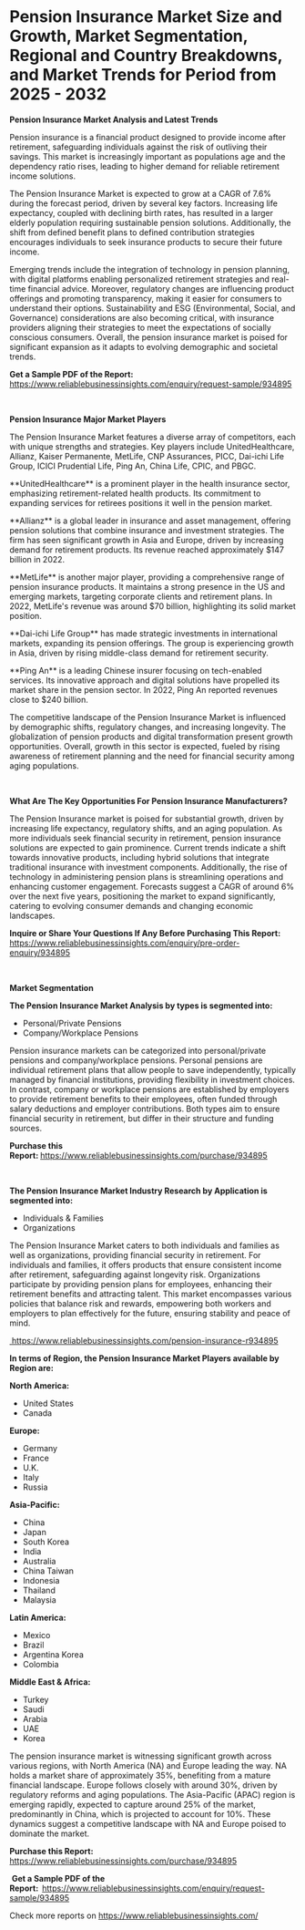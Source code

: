 <p><h1>Pension Insurance Market Size and Growth, Market Segmentation, Regional and Country Breakdowns, and Market Trends for Period from 2025 -  2032</h1></p><p><strong>Pension Insurance Market Analysis and Latest Trends</strong></p>
<p><p>Pension insurance is a financial product designed to provide income after retirement, safeguarding individuals against the risk of outliving their savings. This market is increasingly important as populations age and the dependency ratio rises, leading to higher demand for reliable retirement income solutions.</p><p>The Pension Insurance Market is expected to grow at a CAGR of 7.6% during the forecast period, driven by several key factors. Increasing life expectancy, coupled with declining birth rates, has resulted in a larger elderly population requiring sustainable pension solutions. Additionally, the shift from defined benefit plans to defined contribution strategies encourages individuals to seek insurance products to secure their future income.</p><p>Emerging trends include the integration of technology in pension planning, with digital platforms enabling personalized retirement strategies and real-time financial advice. Moreover, regulatory changes are influencing product offerings and promoting transparency, making it easier for consumers to understand their options. Sustainability and ESG (Environmental, Social, and Governance) considerations are also becoming critical, with insurance providers aligning their strategies to meet the expectations of socially conscious consumers. Overall, the pension insurance market is poised for significant expansion as it adapts to evolving demographic and societal trends.</p></p>
<p><strong>Get a Sample PDF of the Report:&nbsp;</strong> <a href="https://www.reliablebusinessinsights.com/enquiry/request-sample/934895?utm_campaign=3133&utm_medium=2&utm_source=Github&utm_content=ia&utm_term=07032025&utm_id=pension-insurance">https://www.reliablebusinessinsights.com/enquiry/request-sample/934895</a></p>
<p>&nbsp;</p>
<p><strong>Pension Insurance Major Market Players</strong></p>
<p><p>The Pension Insurance Market features a diverse array of competitors, each with unique strengths and strategies. Key players include UnitedHealthcare, Allianz, Kaiser Permanente, MetLife, CNP Assurances, PICC, Dai-ichi Life Group, ICICI Prudential Life, Ping An, China Life, CPIC, and PBGC.</p><p>**UnitedHealthcare** is a prominent player in the health insurance sector, emphasizing retirement-related health products. Its commitment to expanding services for retirees positions it well in the pension market.</p><p>**Allianz** is a global leader in insurance and asset management, offering pension solutions that combine insurance and investment strategies. The firm has seen significant growth in Asia and Europe, driven by increasing demand for retirement products. Its revenue reached approximately $147 billion in 2022.</p><p>**MetLife** is another major player, providing a comprehensive range of pension insurance products. It maintains a strong presence in the US and emerging markets, targeting corporate clients and retirement plans. In 2022, MetLife's revenue was around $70 billion, highlighting its solid market position.</p><p>**Dai-ichi Life Group** has made strategic investments in international markets, expanding its pension offerings. The group is experiencing growth in Asia, driven by rising middle-class demand for retirement security.</p><p>**Ping An** is a leading Chinese insurer focusing on tech-enabled services. Its innovative approach and digital solutions have propelled its market share in the pension sector. In 2022, Ping An reported revenues close to $240 billion.</p><p>The competitive landscape of the Pension Insurance Market is influenced by demographic shifts, regulatory changes, and increasing longevity. The globalization of pension products and digital transformation present growth opportunities. Overall, growth in this sector is expected, fueled by rising awareness of retirement planning and the need for financial security among aging populations.</p></p>
<p>&nbsp;</p>
<p><strong>What Are The Key Opportunities For Pension Insurance Manufacturers?</strong></p>
<p><p>The Pension Insurance market is poised for substantial growth, driven by increasing life expectancy, regulatory shifts, and an aging population. As more individuals seek financial security in retirement, pension insurance solutions are expected to gain prominence. Current trends indicate a shift towards innovative products, including hybrid solutions that integrate traditional insurance with investment components. Additionally, the rise of technology in administering pension plans is streamlining operations and enhancing customer engagement. Forecasts suggest a CAGR of around 6% over the next five years, positioning the market to expand significantly, catering to evolving consumer demands and changing economic landscapes.</p></p>
<p><strong>Inquire or Share Your Questions If Any Before Purchasing This Report:</strong> <a href="https://www.reliablebusinessinsights.com/enquiry/pre-order-enquiry/934895?utm_campaign=3133&utm_medium=2&utm_source=Github&utm_content=ia&utm_term=07032025&utm_id=pension-insurance">https://www.reliablebusinessinsights.com/enquiry/pre-order-enquiry/934895</a></p>
<p>&nbsp;</p>
<p><strong>Market Segmentation</strong></p>
<p><strong>The Pension Insurance Market Analysis by types is segmented into:</strong></p>
<p><ul><li>Personal/Private Pensions</li><li>Company/Workplace Pensions</li></ul></p>
<p><p>Pension insurance markets can be categorized into personal/private pensions and company/workplace pensions. Personal pensions are individual retirement plans that allow people to save independently, typically managed by financial institutions, providing flexibility in investment choices. In contrast, company or workplace pensions are established by employers to provide retirement benefits to their employees, often funded through salary deductions and employer contributions. Both types aim to ensure financial security in retirement, but differ in their structure and funding sources.</p></p>
<p><strong>Purchase this Report:&nbsp;</strong><a href="https://www.reliablebusinessinsights.com/purchase/934895?utm_campaign=3133&utm_medium=2&utm_source=Github&utm_content=ia&utm_term=07032025&utm_id=pension-insurance">https://www.reliablebusinessinsights.com/purchase/934895</a></p>
<p>&nbsp;</p>
<p><strong>The Pension Insurance Market Industry Research by Application is segmented into:</strong></p>
<p><ul><li>Individuals & Families</li><li>Organizations</li></ul></p>
<p><p>The Pension Insurance Market caters to both individuals and families as well as organizations, providing financial security in retirement. For individuals and families, it offers products that ensure consistent income after retirement, safeguarding against longevity risk. Organizations participate by providing pension plans for employees, enhancing their retirement benefits and attracting talent. This market encompasses various policies that balance risk and rewards, empowering both workers and employers to plan effectively for the future, ensuring stability and peace of mind.</p></p>
<p><a href="https://www.reliablebusinessinsights.com/pension-insurance-r934895?utm_campaign=3133&utm_medium=2&utm_source=Github&utm_content=ia&utm_term=07032025&utm_id=pension-insurance">&nbsp;https://www.reliablebusinessinsights.com/pension-insurance-r934895</a></p>
<p><strong>In terms of Region, the Pension Insurance Market Players available by Region are:</strong></p>
<p>
    <p> <strong> North America: </strong>
        <ul>
            <li>United States</li>
            <li>Canada</li>
        </ul>
        </p> 
    <p> <strong> Europe: </strong>
        <ul>
            <li>Germany</li>
            <li>France</li>
            <li>U.K.</li>
            <li>Italy</li>
            <li>Russia</li>
        </ul>
        </p> 
    <p> <strong> Asia-Pacific: </strong>
        <ul>
            <li>China</li>
            <li>Japan</li>
            <li>South Korea</li>
            <li>India</li>
            <li>Australia</li>
            <li>China Taiwan</li>
            <li>Indonesia</li>
            <li>Thailand</li>
            <li>Malaysia</li>
        </ul>
        </p> 
    <p> <strong> Latin America: </strong>
        <ul>
            <li>Mexico</li>
            <li>Brazil</li>
            <li>Argentina Korea</li>
            <li>Colombia</li>
        </ul>
        </p> 
    <p> <strong> Middle East & Africa: </strong>
        <ul>
            <li>Turkey</li>
            <li>Saudi</li>
            <li>Arabia</li>
            <li>UAE</li>
            <li>Korea</li>
        </ul>
    </p>
    </p>
<p><p>The pension insurance market is witnessing significant growth across various regions, with North America (NA) and Europe leading the way. NA holds a market share of approximately 35%, benefiting from a mature financial landscape. Europe follows closely with around 30%, driven by regulatory reforms and aging populations. The Asia-Pacific (APAC) region is emerging rapidly, expected to capture around 25% of the market, predominantly in China, which is projected to account for 10%. These dynamics suggest a competitive landscape with NA and Europe poised to dominate the market.</p></p>
<p><strong>Purchase this Report: </strong><a href="https://www.reliablebusinessinsights.com/purchase/934895?utm_campaign=3133&utm_medium=2&utm_source=Github&utm_content=ia&utm_term=07032025&utm_id=pension-insurance">https://www.reliablebusinessinsights.com/purchase/934895</a></p>
<p>&nbsp;<strong>Get a Sample PDF of the Report:&nbsp;&nbsp;</strong><a href="https://www.reliablebusinessinsights.com/enquiry/request-sample/934895?utm_campaign=3133&utm_medium=2&utm_source=Github&utm_content=ia&utm_term=07032025&utm_id=pension-insurance">https://www.reliablebusinessinsights.com/enquiry/request-sample/934895</a></p>
<p><strong></strong></p>
<p>Check more reports on <a href="https://www.reliablebusinessinsights.com/?utm_campaign=3133&utm_medium=2&utm_source=Github&utm_content=ia&utm_term=07032025&utm_id=pension-insurance">https://www.reliablebusinessinsights.com/</a></p>